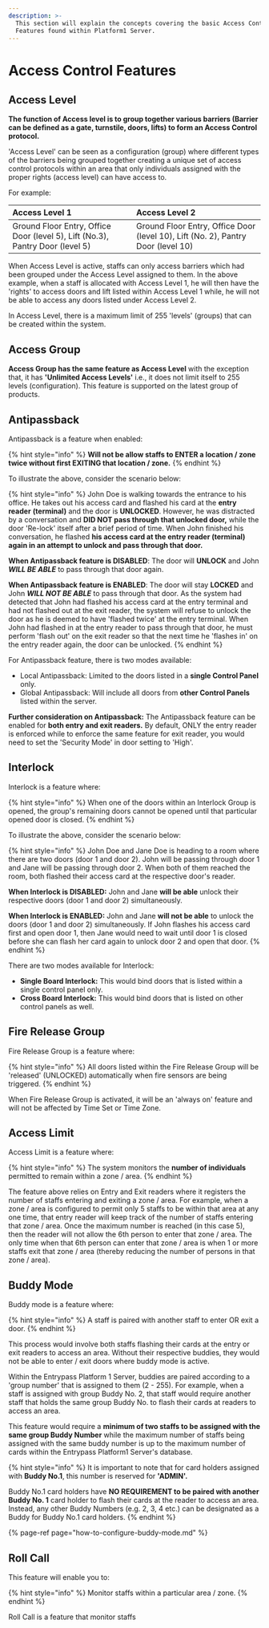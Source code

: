 ```yaml
---
description: >-
  This section will explain the concepts covering the basic Access Control
  Features found within Platform1 Server.
---
```


# Access Control Features

## Access Level

**The function of Access level is to group together various barriers \(Barrier can be defined as a gate, turnstile, doors, lifts\) to form an Access Control protocol.** 

'Access Level' can be seen as a configuration \(group\) where different types of the barriers being grouped together creating a unique set of access control protocols within an area that only individuals assigned with the proper rights \(access level\) can have access to.

 For example:

| Access Level 1 | Access Level 2 |
| :--- | :--- |
| Ground Floor Entry, Office Door \(level 5\), Lift \(No.3\), Pantry Door \(level 5\) | Ground Floor Entry, Office Door \(level 10\), Lift \(No. 2\), Pantry Door \(level 10\) |

When Access Level is active, staffs can only access barriers which had been grouped under the Access Level assigned to them. In the above example, when a staff is allocated with Access Level 1, he will then have the 'rights' to access doors and lift listed within Access Level 1 while, he will not be able to access any doors listed under Access Level 2. 

In Access Level, there is a maximum limit of 255 'levels' \(groups\) that can be created within the system. 

## Access Group

**Access Group has the same feature as Access Level** with the exception that, it has **'Unlimited Access Levels'** i.e., it does not limit itself to 255 levels \(configuration\). This feature is supported on the latest group of products. 

## Antipassback

Antipassback is a feature when enabled:

{% hint style="info" %}
**Will not be allow staffs to ENTER a location / zone twice without first EXITING that location / zone.**
{% endhint %}

To illustrate the above, consider the scenario below:

{% hint style="info" %}
John Doe is walking towards the entrance to his office. He takes out his access card and flashed his card at the **entry reader** **\(terminal\)** and the door is **UNLOCKED**. However, he was distracted by a conversation and **DID NOT pass through that unlocked door,** while the door 'Re-lock' itself after a brief period of time. When John finished his conversation, he flashed **his access card at the entry reader \(terminal\) again in an attempt to unlock and pass through that door.** 

**When Antipassback feature is DISABLED**: The door will **UNLOCK** and John _**WILL BE ABLE**_ to pass through that door again.

**When Antipassback feature is ENABLED**: The door will stay **LOCKED** and John _**WILL NOT BE ABLE**_ to pass through that door. As the system had detected that John had flashed his access card at the entry terminal and had not flashed out at the exit reader, the system will refuse to unlock the door as he is deemed to have 'flashed twice' at the entry terminal. When John had flashed in at the entry reader to pass through that door, he must perform 'flash out' on the exit reader so that the next time he 'flashes in' on the entry reader again, the door can be unlocked.
{% endhint %}

For Antipassback feature, there is two modes available:

* Local Antipassback: Limited to the doors listed in a **single Control Panel** only.
* Global Antipassback: Will include all doors from **other Control Panels** listed within the server.

**Further consideration on Antipassback:** The Antipassback feature can be enabled for **both entry and exit readers.** By default, ONLY the entry reader is enforced while to enforce the same feature for exit reader, you would need to set the 'Security Mode' in door setting to 'High'. 

## Interlock

Interlock is a feature where:

{% hint style="info" %}
When one of the doors within an Interlock Group is opened, the group's remaining doors cannot be opened until that particular opened door is closed. 
{% endhint %}

To illustrate the above, consider the scenario below:

{% hint style="info" %}
John Doe and Jane Doe is heading to a room where there are two doors \(door 1 and door 2\). John will be passing through door 1 and Jane will be passing through door 2. When both of them reached the room, both flashed their access card at the respective door's reader.

**When Interlock is DISABLED:** John and Jane **will be able** unlock their respective doors \(door 1 and door 2\) simultaneously. 

**When Interlock is ENABLED:** John and Jane **will not be able** to unlock the doors \(door 1 and door 2\) simultaneously. If John flashes his access card first and open door 1, then Jane would need to wait until door 1 is closed before she can flash her card again to unlock door 2 and open that door.
{% endhint %}

There are two modes available for Interlock:

* **Single Board Interlock:** This would bind doors that is listed within a single control panel only.
* **Cross Board Interlock:** This would bind doors that is listed on other control panels as well.

## Fire Release Group

Fire Release Group is a feature where:

{% hint style="info" %}
All doors listed within the Fire Release Group will be 'released' \(UNLOCKED\) automatically when fire sensors are being triggered. 
{% endhint %}

When Fire Release Group is activated, it will be an 'always on' feature and will not be affected by Time Set or Time Zone. 

## Access Limit

Access Limit is a feature where:

{% hint style="info" %}
The system monitors the **number of individuals** permitted to remain within a zone / area.
{% endhint %}

The feature above relies on Entry and Exit readers where it registers the number of staffs entering and exiting a zone / area. For example, when a zone / area is configured to permit only 5 staffs to be within that area at any one time, that entry reader will keep track of the number of staffs entering that zone / area. Once the maximum number is reached \(in this case 5\), then the reader will not allow the 6th person to enter that zone / area. The only time when that 6th person can enter that zone / area is when 1 or more staffs exit that zone / area \(thereby reducing the number of persons in that zone / area\). 

## Buddy Mode

Buddy mode is a feature where:

{% hint style="info" %}
A staff is paired with another staff to enter OR exit a door.
{% endhint %}

This process would involve both staffs flashing their cards at the entry or exit readers to access an area. Without their respective buddies, they would not be able to enter / exit doors where buddy mode is active. 

Within the Entrypass Platform 1 Server, buddies are paired according to a 'group number' that is assigned to them \(2 - 255\). For example, when a staff is assigned with group Buddy No. 2, that staff would require another staff that holds the same group Buddy No. to flash their cards at readers to access an area. 

This feature would require a **minimum of two staffs to be assigned with the same group Buddy Number** while the maximum number of staffs being assigned with the same buddy number is up to the maximum number of cards within the Entrypass Platform1 Server's database. 

{% hint style="info" %}
It is important to note that for card holders assigned with **Buddy No.1**, this number is reserved for **'ADMIN'.** 

Buddy No.1 card holders have **NO REQUIREMENT to be paired with another Buddy No. 1** card holder to flash their cards at the reader to access an area. Instead, any other Buddy Numbers \(e.g. 2, 3, 4 etc.\) can be designated as a Buddy for Buddy No.1 card holders. 
{% endhint %}

{% page-ref page="how-to-configure-buddy-mode.md" %}

## Roll Call

This feature will enable you to:

{% hint style="info" %}
Monitor staffs within a particular area / zone.
{% endhint %}

Roll Call is a feature that monitor staffs 

